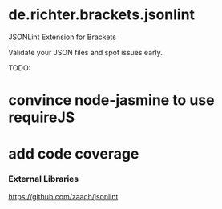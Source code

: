 de.richter.brackets.jsonlint
============================

JSONLint Extension for Brackets

Validate your JSON files and spot issues early.

TODO:
# convince node-jasmine to use requireJS
# add code coverage

### External Libraries
https://github.com/zaach/jsonlint
